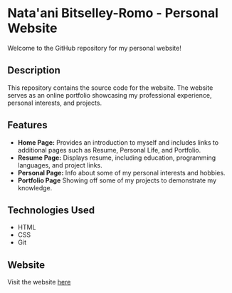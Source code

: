 # Nata'ani Bitselley-Romo - Personal Website

Welcome to the GitHub repository for my personal website!

## Description

This repository contains the source code for the website. The website serves as an online portfolio showcasing my professional experience, personal interests, and projects.

## Features

- **Home Page:** Provides an introduction to myself and includes links to additional pages such as Resume, Personal Life, and Portfolio.
- **Resume Page:** Displays resume, including education, programming languages, and project links.
- **Personal Page:** Info about some of my personal interests and hobbies.
- **Portfolio Page** Showing off some of my projects to demonstrate my knowledge.

## Technologies Used

- HTML
- CSS
- Git

## Website

Visit the website [here](https://nataani.dev/)